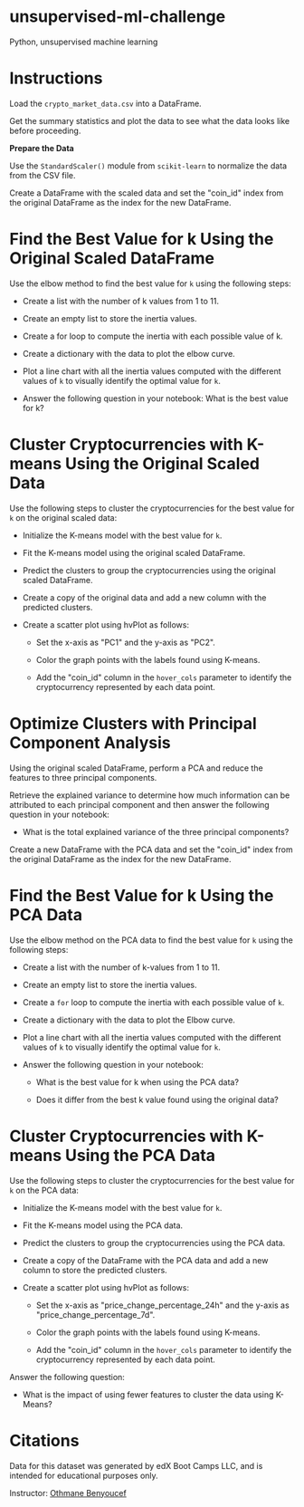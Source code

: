 # unsupervised-ml-challenge
Python, unsupervised machine learning


# **Instructions**

Load the `crypto_market_data.csv` into a DataFrame.

Get the summary statistics and plot the data to see what the data looks like before proceeding.

**Prepare the Data**

Use the `StandardScaler()` module from `scikit-learn` to normalize the data from the CSV file.

Create a DataFrame with the scaled data and set the "coin_id" index from the original DataFrame as the index for the new DataFrame.

# **Find the Best Value for k Using the Original Scaled DataFrame**

Use the elbow method to find the best value for `k` using the following steps:

  - Create a list with the number of k values from 1 to 11.

  - Create an empty list to store the inertia values.

  - Create a for loop to compute the inertia with each possible value of k.

  - Create a dictionary with the data to plot the elbow curve.

  - Plot a line chart with all the inertia values computed with the different values of `k` to visually identify the optimal value for `k`.

  - Answer the following question in your notebook: What is the best value for k?

# **Cluster Cryptocurrencies with K-means Using the Original Scaled Data**

Use the following steps to cluster the cryptocurrencies for the best value for `k` on the original scaled data:

  - Initialize the K-means model with the best value for `k`.

  - Fit the K-means model using the original scaled DataFrame.

  - Predict the clusters to group the cryptocurrencies using the original scaled DataFrame.

  - Create a copy of the original data and add a new column with the predicted clusters.

  - Create a scatter plot using hvPlot as follows:

    - Set the x-axis as "PC1" and the y-axis as "PC2".

    - Color the graph points with the labels found using K-means.

    - Add the "coin_id" column in the `hover_cols` parameter to identify the cryptocurrency represented by each data point.

# **Optimize Clusters with Principal Component Analysis**

Using the original scaled DataFrame, perform a PCA and reduce the features to three principal components.

Retrieve the explained variance to determine how much information can be attributed to each principal component and then answer the following question in your notebook:

  - What is the total explained variance of the three principal components?

Create a new DataFrame with the PCA data and set the "coin_id" index from the original DataFrame as the index for the new DataFrame.

# **Find the Best Value for k Using the PCA Data**

Use the elbow method on the PCA data to find the best value for `k` using the following steps:

  - Create a list with the number of k-values from 1 to 11.

  - Create an empty list to store the inertia values.

  - Create a `for` loop to compute the inertia with each possible value of `k`.

  - Create a dictionary with the data to plot the Elbow curve.

  - Plot a line chart with all the inertia values computed with the different values of `k` to visually identify the optimal value for `k`.

  - Answer the following question in your notebook:

    - What is the best value for k when using the PCA data?

    - Does it differ from the best k value found using the original data?

# **Cluster Cryptocurrencies with K-means Using the PCA Data**

Use the following steps to cluster the cryptocurrencies for the best value for `k` on the PCA data:

  - Initialize the K-means model with the best value for `k`.

  - Fit the K-means model using the PCA data.

  - Predict the clusters to group the cryptocurrencies using the PCA data.

  - Create a copy of the DataFrame with the PCA data and add a new column to store the predicted clusters.

  - Create a scatter plot using hvPlot as follows:

    - Set the x-axis as "price_change_percentage_24h" and the y-axis as "price_change_percentage_7d".

    - Color the graph points with the labels found using K-means.

    - Add the "coin_id" column in the `hover_cols` parameter to identify the cryptocurrency represented by each data point.

Answer the following question:

  - What is the impact of using fewer features to cluster the data using K-Means?

# **Citations**

Data for this dataset was generated by edX Boot Camps LLC, and is intended for educational purposes only.

Instructor: [Othmane Benyoucef](https://www.linkedin.com/in/othmane-benyoucef-219a8637/)
